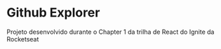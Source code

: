 # Github Explorer
Projeto desenvolvido durante o Chapter 1 da trilha de React do Ignite da Rocketseat